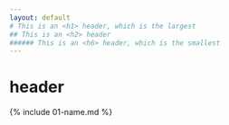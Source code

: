 ```yaml
---
layout: default
# This is an <h1> header, which is the largest
## This is an <h2> header
###### This is an <h6> header, which is the smallest
---
```

# header
{% include 01-name.md %}

